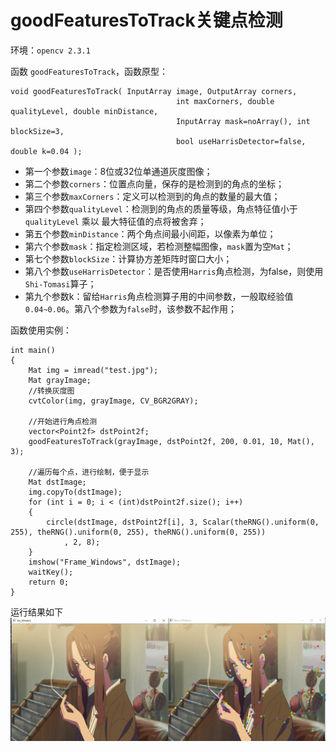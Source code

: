 # goodFeaturesToTrack关键点检测
环境：`opencv 2.3.1`

函数 `goodFeaturesToTrack`，函数原型：
```
void goodFeaturesToTrack( InputArray image, OutputArray corners,  
                                     int maxCorners, double qualityLevel, double minDistance,  
                                     InputArray mask=noArray(), int blockSize=3,  
                                     bool useHarrisDetector=false, double k=0.04 );  
```
- 第一个参数`image`：8位或32位单通道灰度图像；
- 第二个参数`corners`：位置点向量，保存的是检测到的角点的坐标；
- 第三个参数`maxCorners`：定义可以检测到的角点的数量的最大值；
- 第四个参数`qualityLevel`：检测到的角点的质量等级，角点特征值小于`qualityLevel` 乘以 最大特征值的点将被舍弃；
- 第五个参数`minDistance`：两个角点间最小间距，以像素为单位；
- 第六个参数`mask`：指定检测区域，若检测整幅图像，`mask`置为空`Mat`；
- 第七个参数`blockSize`：计算协方差矩阵时窗口大小；
- 第八个参数`useHarrisDetector`：是否使用`Harris`角点检测，为false，则使用`Shi-Tomasi`算子；
- 第九个参数k：留给`Harris`角点检测算子用的中间参数，一般取经验值`0.04~0.06`。第八个参数为`false`时，该参数不起作用；


函数使用实例：

```
int main()
{
	Mat img = imread("test.jpg");
	Mat grayImage;
	//转换灰度图
	cvtColor(img, grayImage, CV_BGR2GRAY);

	//开始进行角点检测  
	vector<Point2f> dstPoint2f;
	goodFeaturesToTrack(grayImage, dstPoint2f, 200, 0.01, 10, Mat(), 3);

	//遍历每个点，进行绘制，便于显示  
	Mat dstImage;
	img.copyTo(dstImage);
	for (int i = 0; i < (int)dstPoint2f.size(); i++)
	{
		circle(dstImage, dstPoint2f[i], 3, Scalar(theRNG().uniform(0, 255), theRNG().uniform(0, 255), theRNG().uniform(0, 255))
			, 2, 8);
	}
	imshow("Frame_Windows", dstImage);
	waitKey();
	return 0;
}
```
运行结果如下
![这里写图片描述](../resource/imgs/feature_1.png)